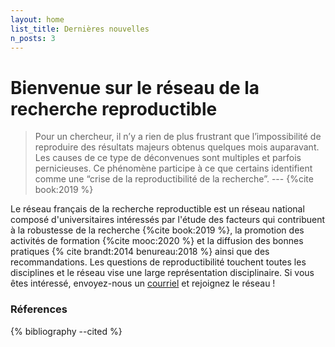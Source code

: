 ```yaml
---
layout: home
list_title: Dernières nouvelles
n_posts: 3
---
```


# Bienvenue sur le réseau de la recherche reproductible

> Pour un chercheur, il n’y a rien de plus frustrant que l’impossibilité de reproduire des résultats majeurs obtenus quelques mois auparavant. Les causes de ce type de déconvenues sont multiples et parfois pernicieuses. Ce phénomène participe à ce que certains identifient comme une “crise de la reproductibilité de la recherche”. --- {%cite book:2019 %}

Le réseau français de la recherche reproductible est un réseau
national composé d'universitaires intéressés par l'étude des facteurs
qui contribuent à la robustesse de la recherche {%cite book:2019 %},
la promotion des activités de formation {%cite mooc:2020 %} et la
diffusion des bonnes pratiques {% cite brandt:2014 benureau:2018 %}
ainsi que des recommandations. Les questions de reproductibilité
touchent toutes les disciplines et le réseau vise une large
représentation disciplinaire. Si vous êtes intéressé, envoyez-nous un
[courriel](mailto:{{site.contact}}) et rejoignez le réseau !

### Réferences
{% bibliography --cited %}




